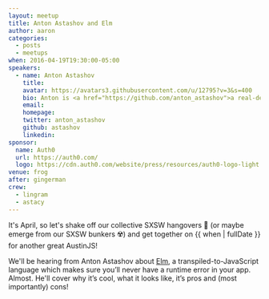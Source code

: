 ```yaml
---
layout: meetup
title: Anton Astashov and Elm
author: aaron
categories:
  - posts
  - meetups
when: 2016-04-19T19:30:00-05:00
speakers:
  - name: Anton Astashov
    title:
    avatar: https://avatars3.githubusercontent.com/u/12795?v=3&s=400
    bio: Anton is <a href="https://github.com/anton_astashov">a real-deal code slinger</a> based in Austin and currently working at <a href="http://www.mixbook.com">Mixbook.com</a>.
    email:
    homepage:
    twitter: anton_astashov
    github: astashov
    linkedin:
sponsor:
  name: Auth0
  url: https://auth0.com/
  logo: https://cdn.auth0.com/website/press/resources/auth0-logo-light.svg
venue: frog
after: gingerman
crew:
  - lingram
  - astacy
---
```


It's April, so let's shake off our collective SXSW hangovers 🍻 (or maybe emerge from our SXSW bunkers ☢️) and get together on {{ when | fullDate }} for another great AustinJS!

We'll be hearing from Anton Astashov about [Elm](http://elm-lang.org/), a transpiled-to-JavaScript language which makes sure you’ll never have a runtime error in your app. Almost. He'll cover why it’s cool, what it looks like, it’s pros and (most importantly) cons!
